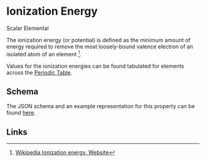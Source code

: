 # Ionization Energy

<span class="btn badge b-success border-50">Scalar</span> <span class="btn badge b-info border-50">Elemental</span>

The ionization energy (or potential) is defined as the minimum amount of energy required to remove the most loosely-bound valence electron of an isolated atom of an element [^1].

Values for the ionization energies can be found tabulated for elements across the [Periodic Table](../../properties/data/periodic-table.md).

## Schema

The JSON schema and an example representation for this property can be found [here](../../properties/data/list.md#ionization-potential).

## Links

[^1]: [Wikipedia Ionization energy, Website](https://en.wikipedia.org/wiki/Ionization_energy)

